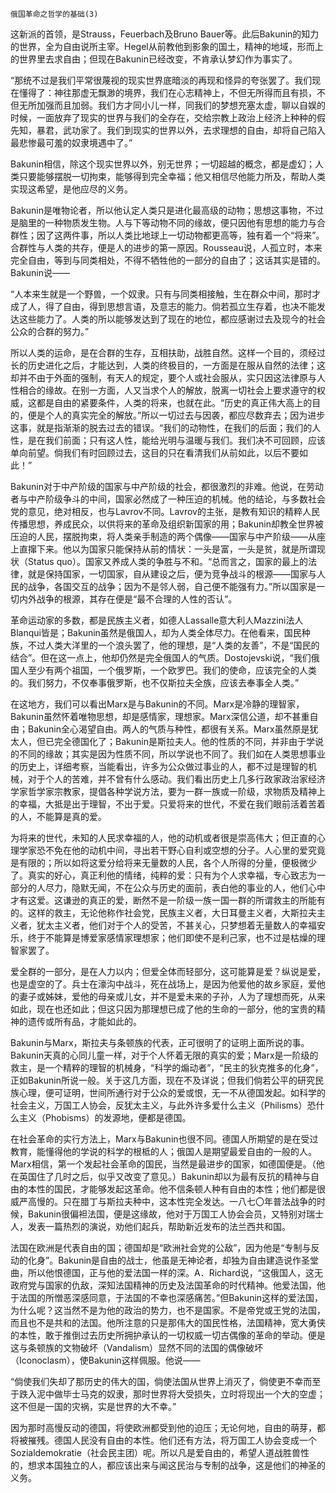     俄国革命之哲学的基础(3) 

   这新派的首领，是Strauss，Feuerbach及Bruno Bauer等。此后Bakunin的知力的世界，全为自由说所主宰。Hegel从前教他到影象的国土，精神的地域，形而上的世界里去求自由；但现在Bakunin已经改变，不肯承认梦幻作为事实了。

   “那统不过是我们平常很蔑视的现实世界底暗淡的再现和怪异的夸张罢了。我们现在懂得了：神往那虚无飘渺的境界，我们在心志精神上，不但无所得而且有损，不但无所加强而且加弱。我们方才同小儿一样，同我们的梦想充塞太虚，聊以自娱的时候，一面放弃了现实的世界与我们的全存在，交给宗教上政治上经济上种种的假先知，暴君，武功家了。我们到现实的世界以外，去求理想的自由，却将自己陷入最悲惨最可羞的奴隶境遇中了。”

   Bakunin相信，除这个现实世界以外，别无世界；一切超越的概念，都是虚幻；人类只要能够摆脱一切拘束，能够得到完全幸福；他又相信尽他能力所及，帮助人类实现这希望，是他应尽的义务。

   Bakunin是唯物论者，所以他认定人类只是进化最高级的动物；思想这事物，不过是脑里的一种物质发生物。人与下等动物不同的缘故，便只因他有思想的能力与合群性；因了这两件事，所以人类比地球上一切动物都更高等，独有着一个“将来”。合群性与人类的共存，便是人的进步的第一原因。Rousseau说，人孤立时，本来完全自由，等到与同类相处，不得不牺牲他的一部分的自由了；这话其实是错的。Bakunin说——

   “人本来生就是一个野兽，一个奴隶。只有与同类相接触，生在群众中间，那时才成了人，得了自由，得到思想言语，及意志的能力。倘若孤立生存着，也决不能发达这些能力了。人类的所以能够发达到了现在的地位，都应感谢过去及现今的社会公众的合群的努力。”

   所以人类的运命，是在合群的生存，互相扶助，战胜自然。这样一个目的，须经过长的历史进化之后，才能达到，人类的终极目的，一方面是在服从自然的法律；这却并不由于外面的强制，有天人的规定，要个人或社会服从，实只因这法律原与人性相合的缘故。在别一方面，人又当求个人的解放，脱离一切社会上要求遵守的权威，这都是自由的紧要条件，人类的将来，也就在此。“历史的真正伟大高上的目的，便是个人的真实完全的解放。”所以一切过去与因袭，都应尽数弃去；因为进步这事，就是指渐渐的脱去过去的错误。“我们的动物性，在我们的后面；我们的人性，是在我们前面；只有这人性，能给光明与温暖与我们。我们决不可回顾，应该单向前望。倘我们有时回顾过去，这目的只在看清我们从前如此，以后不要如此！”

   Bakunin对于中产阶级的国家与中产阶级的社会，都很激烈的非难。他说，在劳动者与中产阶级争斗的中间，国家必然成了一种压迫的机械。他的结论，与多数社会党的意见，绝对相反，也与Lavrov不同。Lavrov的主张，是教有知识的精粹人民传播思想，养成民众，以供将来的革命及组织新国家的用；Bakunin却教全世界被压迫的人民，摆脱拘束，将人类亲手制造的两个偶像——国家与中产阶级——从座上直撺下来。他以为国家只能保持从前的情状：一头是富，一头是贫，就是所谓现状（Status quo）。国家又养成人类的争胜与不和。“总而言之，国家的最上的法律，就是保持国家，一切国家，自从建设之后，便为竞争战斗的根源——国家与人民的战争，各国交互的战争；因为不是邻人弱，自己便不能强有力。”所以国家是一切内外战争的根源，其存在便是“最不合理的人性的否认”。

   革命运动家的多数，都是民族主义者，如德人Lassalle意大利人Mazzini法人Blanqui皆是；Bakunin虽然是俄国人，却为人类全体尽力。在他看来，国民种族，不过人类大洋里的一个浪头罢了，他的理想，是“人类的友善”，不是“国民的结合”。但在这一点上，他却仍然是完全俄国人的气质。Dostojevski说，“我们俄国人至少有两个祖国，一个俄罗斯，一个欧罗巴。我们的使命，应该完全的人类的。我们努力，不仅奉事俄罗斯，也不仅斯拉夫全族，应该去奉事全人类。”

   在这地方，我们可以看出Marx是与Bakunin的不同。Marx是冷静的理智家，Bakunin虽然怀着唯物思想，却是感情家，理想家。Marx深信公道，却不甚重自由；Bakunin全心渴望自由。两人的气质与种性，都很有关系。Marx虽然原是犹太人，但已完全德国化了；Bakunin是斯拉夫人。他的性质的不同，并非由于学说的不同的缘故；其实是因为性质不同，所以学说也不同了。我们如在人类思想事业的历史上，详细考察，当能看出，许多为公众做过事业的人，都不过是理智的机械，对于个人的苦难，并不曾有什么感动。我们看出历史上几多行政家政治家经济学家哲学家宗教家，提倡各种学说方法，要为一群一族或一阶级，求物质及精神上的幸福，大抵是出于理智，不出于爱。只爱将来的世代，不爱在我们眼前活着苦着的人，不能算是真的爱。

   为将来的世代，未知的人民求幸福的人，他的动机或者很是崇高伟大；但正直的心理学家恐不免在他的动机中间，寻出若干野心自利或空想的分子。人心里的爱究竟是有限的；所以如将这爱分给将来无量数的人民，各个人所得的分量，便极微少了。真实的好心，真正利他的情绪，纯粹的爱：只有为个人求幸福，专心致志为一部分的人尽力，隐默无闻，不在公众与历史的面前，表白他的事业的人，他们心中才有这爱。这谦逊的真正的爱，断然不是一阶级一族一国一群的所谓救主的所能有的。这样的救主，无论他称作社会党，民族主义者，大日耳曼主义者，大斯拉夫主义者，犹太主义者，他们对于个人的受苦，不甚关心，只梦想着无量数人的幸福安乐，终于不能算是博爱家感情家理想家；他们即使不是利己家，也不过是枯燥的理智家罢了。

   爱全群的一部分，是在人力以内；但爱全体而轻部分，这可能算是爱？纵说是爱，也是虚空的了。兵士在濠沟中战斗，死在战场上，是因为他爱他的故乡家庭，爱他的妻子或姊妹，爱他的母亲或儿女，并不是爱未来的子孙，人为了理想而死，从来如此，现在也还如此；但这只因为那理想已成了他的生命的一部分，他的宝贵的精神的遗传或所有品，才能如此的。

   Bakunin与Marx，斯拉夫与条顿族的代表，正可很明了的证明上面所说的事。Bakunin天真的心同儿童一样，对于个人怀着无限的真实的爱；Marx是一阶级的救主，是一个精粹的理智的机械身，“科学的煽动者”，“民主的狄克推多的化身”，正如Bakunin所说一般。关于这几方面，现在不及详说；但我们倘若公平的研究民族心理，便可证明，世间所通行对于公众的爱或恨，无一不从德国发起。如科学的社会主义，万国工人协会，反犹太主义，与此外许多爱什么主义（Philisms）恐什么主义（Phobisms）的发源地，便都是德国。

   在社会革命的实行方法上，Marx与Bakunin也很不同。德国人所期望的是在受过教育，能懂得他的学说的科学的根柢的人；俄国人是期望最爱自由的一般的人。Marx相信，第一个发起社会革命的国民，当然是最进步的国家，如德国便是。（他在英国住了几时之后，似乎又改变了意见。）Bakunin却以为最有反抗的精神与自由的本性的国民，才能够发起这革命。他不信条顿人种有自由的本性；他们都是很威严高慢的。只在腊丁与斯拉夫种中，这本性完全发达。一八七〇年普法战争的时候，Bakunin很偏袒法国，便是这缘故，他对于万国工人协会会员，又特别对瑞士人，发表一篇热烈的演说，劝他们起兵，帮助新近发布的法兰西共和国。

   法国在欧洲是代表自由的国；德国却是“欧洲社会党的公敌”，因为他是“专制与反动的化身”。Bakunin是自由的战士，他虽是无神论者，却独为自由建造说作圣堂曲，所以他恨德国，正与他的爱法国一样的深。A．Richard说，“这俄国人，这无政府党与国家的仇敌，深知法国精神的历史及法国革命的时代精神。他爱法国，他于法国的所憎恶深感同意，于法国的不幸也深感痛苦。”但Bakunin这样的爱法国，为什么呢？这当然不是为他的政治的势力，也不是国家。不是帝党或王党的法国，而且也不是共和的法国。他所注意的只是那伟大的国民性格，法国精神，宽大勇侠的本性，敢于推倒过去历史所拥护承认的一切权威一切古偶像的革命的举动。便是这与条顿族的文物破坏（Vandalism）显然不同的法国的偶像破坏（Iconoclasm），使Bakunin这样佩服。他说——

   “倘使我们失却了那历史的伟大的国，倘使法国从世界上消灭了，倘使更不幸而至于跌入泥中做毕士马克的奴隶，那时世界将大受损失，立时将现出一个大的空虚；这不但是一国的灾祸，实是世界的大不幸。”

   因为那时高慢反动的德国，将使欧洲都受到他的迫压；无论何地，自由的萌芽，都将被摧残。德国人民没有自由的本性。他们还有方法，将万国工人协会变成一个Sozialdemokratie（社会民主团）呢。所以凡是爱自由的，希望人道战胜兽性的，想求本国独立的人，都应该出来与闻这民治与专制的战争，这是他们的神圣的义务。

